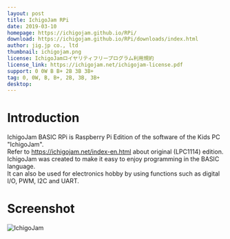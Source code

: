 ```yaml
---
layout: post
title: IchigoJam RPi
date: 2019-03-10
homepage: https://ichigojam.github.io/RPi/
download: https://ichigojam.github.io/RPi/downloads/index.html
author: jig.jp co., ltd
thumbnail: ichigojam.png
license: IchigoJamロイヤリティフリープログラム利用規約
license_link: https://ichigojam.net/ichigojam-license.pdf
support: 0 0W B B+ 2B 3B 3B+
tag: 0, 0W, B, B+, 2B, 3B, 3B+
desktop: 
---
```


# Introduction

IchigoJam BASIC RPi is Raspberry Pi Edition of the software of the Kids PC "IchigoJam".<br/>
Refer to <a target="_blank" href="https://ichigojam.net/index-en.html">https://ichigojam.net/index-en.html</a> about original (LPC1114) edition.<br/>
IchigoJam was created to make it easy to enjoy programming in the BASIC language.<br/>
It can also be used for electronics hobby by using functions such as digital I/O, PWM, I2C and UART.<br/>

# Screenshot

![IchigoJam](https://raw.githubusercontent.com/rpisystem/RPiSystem.github.io/master/thumbnails/Screenshot/ichigojam.png)